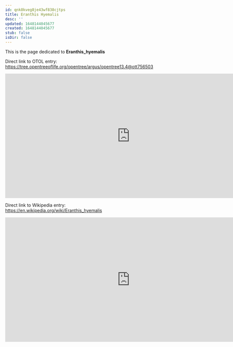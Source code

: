```yaml
---
id: qnk8kveg8je43wf838cjtps
title: Eranthis Hyemalis
desc: ''
updated: 1648144045677
created: 1648144045677
stub: false
isDir: false
---
```

This is the page dedicated to **Eranthis_hyemalis**


Direct link to OTOL entry: https://tree.opentreeoflife.org/opentree/argus/opentree13.4@ott756503



<html>
    <body>
    <iframe src="https://tree.opentreeoflife.org/opentree/argus/opentree13.4@ott756503"
    width="800" height="400" frameborder="0" allowfullscreen> </iframe>
    </body>
</html>
    


Direct link to Wikipedia entry: https://en.wikipedia.org/wiki/Eranthis_hyemalis



<html>
    <body>
    <iframe src="https://en.wikipedia.org/wiki/Eranthis_hyemalis"
    width="800" height="400" frameborder="0" allowfullscreen> </iframe>
    </body>
</html>
    
